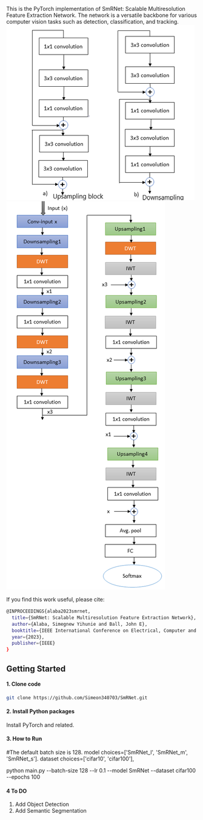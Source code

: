 This is the PyTorch implementation of SmRNet: Scalable Multiresolution Feature Extraction Network. The network is a versatile backbone for various computer vision tasks such as detection, classification, and tracking.
![Upsampling_Downsampling](upsample_downsample_blocks.png)
![SmRNet](full_arch.png)


If you find this work useful, please cite:


```bash
@INPROCEEDINGS{alaba2023smrnet,
  title={SmRNet: Scalable Multiresolution Feature Extraction Network},
  author={Alaba, Simegnew Yihunie and Ball, John E},
  booktitle={IEEE International Conference on Electrical, Computer and Energy Technologies (ICECET 2023)},
  year={2023},
  publisher={IEEE}
}
```
## Getting Started
#### 1. Clone code

```bash
git clone https://github.com/Simeon340703/SmRNet.git
```
#### 2. Install Python packages
Install PyTorch and related.
#### 3. How to Run
#The default batch size is 128. model choices=['SmRNet_l', 'SmRNet_m', 'SmRNet_s']. dataset choices=['cifar10', 'cifar100'],

python main.py --batch-size 128 --lr 0.1 --model SmRNet --dataset cifar100 --epochs 100
#### 4 To DO
1. Add Object Detection
2.  Add Semantic Segmentation
